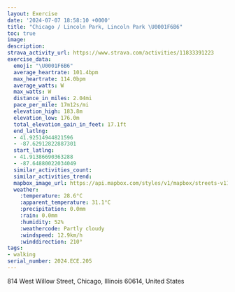 ```yaml
---
layout: Exercise
date: '2024-07-07 18:58:10 +0000'
title: "Chicago / Lincoln Park, Lincoln Park \U0001F6B6"
toc: true
image:
description:
strava_activity_url: https://www.strava.com/activities/11833391223
exercise_data:
  emoji: "\U0001F6B6"
  average_heartrate: 101.4bpm
  max_heartrate: 114.0bpm
  average_watts: W
  max_watts: W
  distance_in_miles: 2.04mi
  pace_per_mile: 17m12s/mi
  elevation_high: 183.8m
  elevation_low: 176.0m
  total_elevation_gain_in_feet: 17.1ft
  end_latlng:
  - 41.92514944821596
  - -87.62912822887301
  start_latlng:
  - 41.91386690363288
  - -87.64880022034049
  similar_activities_count:
  similar_activities_trend:
  mapbox_image_url: https://api.mapbox.com/styles/v1/mapbox/streets-v11/static/path-5+787af2-1.0(%7Dhy~Fhp%7DuOGkRCi%40ESKIOCu%40%3FQEGMCUGmRIcDW_DEwGAaHB_ECoDP%7BB%3Fa%40Ci%40Ko%40QWUAGI%5DeDI%7DBFmAEmADYHaAC%7BA%40yA%3FkAGk%40Ok%40BEFH%40CEa%40K%5DWqAIKCFSw%40EGI%40aBhAUTMDqBfAQLMDo%40X%7BBz%40_%40P%5BDoBh%40wAXc%40NWBSDKDg%40HY%3F_%40HQF%7B%40FaDd%40q%40NYJu%40HiCj%40i%40R%5DBa%40H_%40NY%40sAX%5BFG%3FCCA%5BUk%40Ye%40),pin-s-s+e5b22e(-87.64693,41.91391),pin-s-f+89ae00(-87.62956999999994,41.92441)/auto/800x800?access_token=pk.eyJ1Ijoiam9zaGJlY2ttYW4iLCJhIjoiY205eWR2aDd1MWZ6djJrbXc4a3M0bWZleiJ9.XiG9OWkNcZk2QzjJbxLB4A
  weather:
    :temperature: 28.6°C
    :apparent_temperature: 31.1°C
    :precipitation: 0.0mm
    :rain: 0.0mm
    :humidity: 52%
    :weathercode: Partly cloudy
    :windspeed: 12.9km/h
    :winddirection: 210°
tags:
- walking
serial_number: 2024.ECE.205
---
```

814 West Willow Street, Chicago, Illinois 60614, United States
